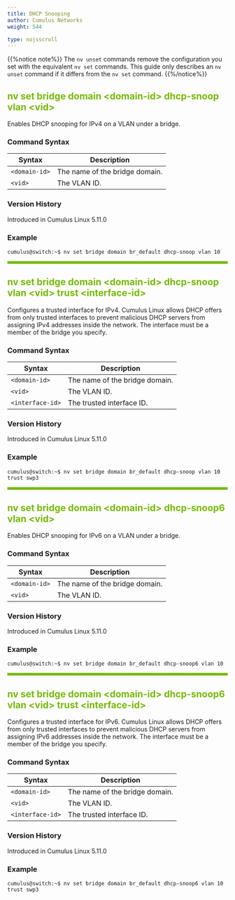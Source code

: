 ```yaml
---
title: DHCP Snooping
author: Cumulus Networks
weight: 544

type: nojsscroll
---
```

<style>
h { color: RGB(118,185,0)}
</style>
{{%notice note%}}
The `nv unset` commands remove the configuration you set with the equivalent `nv set` commands. This guide only describes an `nv unset` command if it differs from the `nv set` command.
{{%/notice%}}

## <h>nv set bridge domain \<domain-id\> dhcp-snoop vlan \<vid\></h>

Enables DHCP snooping for IPv4 on a VLAN under a bridge.

### Command Syntax

| Syntax | Description |
| --------- | -------------- |
| `<domain-id>` | The name of the bridge domain. |
| `<vid>` | The VLAN ID. |

### Version History

Introduced in Cumulus Linux 5.11.0

### Example

```
cumulus@switch:~$ nv set bridge domain br_default dhcp-snoop vlan 10
```

<HR STYLE="BORDER: DASHED RGB(118,185,0) 0.5PX;BACKGROUND-COLOR: RGB(118,185,0);HEIGHT: 4.0PX;"/>

## <h>nv set bridge domain \<domain-id\> dhcp-snoop vlan \<vid\> trust \<interface-id\></h>

Configures a trusted interface for IPv4. Cumulus Linux allows DHCP offers from only trusted interfaces to prevent malicious DHCP servers from assigning IPv4 addresses inside the network. The interface must be a member of the bridge you specify.

### Command Syntax

| Syntax | Description |
| --------- | -------------- |
| `<domain-id>` | The name of the bridge domain. |
| `<vid>` | The VLAN ID. |
| `<interface-id>` | The trusted interface ID. |

### Version History

Introduced in Cumulus Linux 5.11.0

### Example

```
cumulus@switch:~$ nv set bridge domain br_default dhcp-snoop vlan 10 trust swp3
```

<HR STYLE="BORDER: DASHED RGB(118,185,0) 0.5PX;BACKGROUND-COLOR: RGB(118,185,0);HEIGHT: 4.0PX;"/>

## <h>nv set bridge domain \<domain-id\> dhcp-snoop6 vlan \<vid\></h>

Enables DHCP snooping for IPv6 on a VLAN under a bridge.

### Command Syntax

| Syntax | Description |
| --------- | -------------- |
| `<domain-id>` | The name of the bridge domain. |
| `<vid>` | The VLAN ID. |

### Version History

Introduced in Cumulus Linux 5.11.0

### Example

```
cumulus@switch:~$ nv set bridge domain br_default dhcp-snoop6 vlan 10
```

<HR STYLE="BORDER: DASHED RGB(118,185,0) 0.5PX;BACKGROUND-COLOR: RGB(118,185,0);HEIGHT: 4.0PX;"/>

## <h>nv set bridge domain \<domain-id\> dhcp-snoop6 vlan \<vid\> trust \<interface-id\></h>

Configures a trusted interface for IPv6. Cumulus Linux allows DHCP offers from only trusted interfaces to prevent malicious DHCP servers from assigning IPv6 addresses inside the network. The interface must be a member of the bridge you specify.

### Command Syntax

| Syntax | Description |
| --------- | -------------- |
| `<domain-id>` | The name of the bridge domain. |
| `<vid>` | The VLAN ID. |
| `<interface-id>` | The trusted interface ID. |

### Version History

Introduced in Cumulus Linux 5.11.0

### Example

```
cumulus@switch:~$ nv set bridge domain br_default dhcp-snoop6 vlan 10 trust swp3
```
